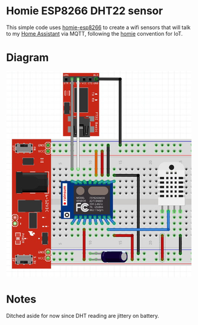 # Homie ESP8266 DHT22 sensor

This simple code uses
[homie-esp8266](https://github.com/marvinroger/homie-esp8266) to create a wifi
sensors that will talk to my [Home Assistant](https://home-assistant.io/) via
MQTT, following the [homie](https://github.com/marvinroger/homie/tree/master)
convention for IoT.

# Diagram

![diagram](https://raw.githubusercontent.com/bleader/homie-esp8266-dht22/master/diagram/dht22.jpg)

# Notes

Ditched aside for now since DHT reading are jittery on battery.
